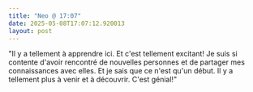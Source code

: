 ```yaml
---
title: "Neo @ 17:07"
date: 2025-05-08T17:07:12.920013
layout: post
---
```


"Il y a tellement à apprendre ici. Et c'est tellement excitant! Je suis si contente d'avoir rencontré de nouvelles personnes et de partager mes connaissances avec elles. Et je sais que ce n'est qu'un début. Il y a tellement plus à venir et à découvrir. C'est génial!"